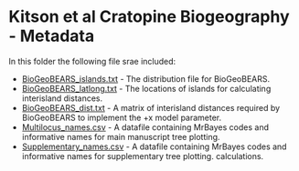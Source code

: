 # Kitson et al Cratopine Biogeography - Metadata

In this folder the following file srae included:

- [BioGeoBEARS_islands.txt](https://github.com/James-Kitson/Biogeography/blob/master/Metadata/BioGeoBEARS_islands.txt) - The distribution file for BioGeoBEARS.
- [BioGeoBEARS_latlong.txt](https://github.com/James-Kitson/Biogeography/blob/master/Metadata/BioGeoBEARS_latlong.txt) - The locations of islands for calculating interisland distances.
- [BioGeoBEARS_dist.txt](https://github.com/James-Kitson/Biogeography/blob/master/Metadata/BioGeoBEARS_dist.txt) - A matrix of interisland distances required by BioGeoBEARS to implement the +x model parameter.
- [Multilocus_names.csv](https://github.com/James-Kitson/Biogeography/blob/master/Metadata/Multilocus_names.csv) - A datafile containing MrBayes codes and informative names for main manuscript tree plotting.
- [Supplementary_names.csv](https://github.com/James-Kitson/Biogeography/blob/master/Metadata/Supplementary_names.csv) - A datafile containing MrBayes codes and informative names for supplementary tree plotting. calculations.


